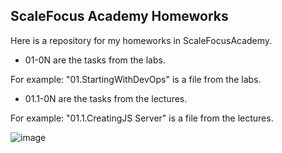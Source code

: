 ## ScaleFocus Academy Homeworks

 Here is a repository for my homeworks in ScaleFocusAcademy.
 
 * 01-0N are the tasks from the labs.
 
 For example: "01.StartingWithDevOps" is a file from the labs.
 
 * 01.1-0N are the tasks from the lectures.
 
 For example: "01.1.CreatingJS Server" is a file from the lectures.
 
![image](https://user-images.githubusercontent.com/109627707/223207643-9ccce083-c53a-4394-99ee-b195de41cca6.png)

